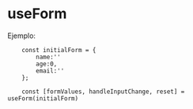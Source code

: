 # useForm

Ejemplo:

```
    const initialForm = {
        name:''
        age:0,
        email:''
    };

    const [formValues, handleInputChange, reset] = useForm(initialForm)

```